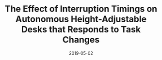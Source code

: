 ---
title: "The Effect of Interruption Timings on Autonomous Height-Adjustable Desks that Responds to Task Changes"
date: 2019-05-02
layout: projectSingle
draft: false

# Project thumb
category: [ "System", "Innovation" ]
image: "/projects/2019-RobotDesk/_[opt]teaser.gif"
teaser: "/projects/2019-RobotDesk/_[opt]top.jpg"
metacontent: "We performed a Wizard of Oz study to find the best timing for changing desk height to minimize interruption and discomfort. The results are in line with prior work on task interruption in graphical user interfaces and show that the table should change height during a task change."

# Meta-Data
conference: "CHI 2019"
conference_full: "ACM Journal of Hum.-Comput. Interact. 4, CSCW3, Article 238"
con_date: "02 May 2019"
keys: "simulation-driven design, virtual human with agency, digital human"
researcher: <ins>Bokyung Lee</ins>, Sindy Wu, Maria Reyes, Daniel Saakes.
summary: "Actuated furniture, such as electric adjustable sit-stand desks, helps users vary their posture and contributes to comfort and health. However, studies found that users rarely initiate height changes. Therefore, in this paper, we look into furniture that adjusts itself to the user's needs. A situated interview study indicated task-changing as an opportune moment for automatic height adjustment. We then performed a Wizard of Oz study to find the best timing for changing desk height to minimize interruption and discomfort. The results are in line with prior work on task interruption in graphical user interfaces and show that the table should change height during a task change. However, results also indicate that until users build trust in the system, they prefer actuation after a task change to experience the impact of the adjustment. Based on the results, we discuss design guidelines for interactive desks with agency."
tags: ["Design", "Bab", "Bibibib"]
shortkeys: "#social comfort,   #data-driven"

# description
description: "This is meta description"

# links
links:
  - label : "Paper"
    link : "https://www.dropbox.com/scl/fi/yd2o7jucueky9tcf8ja09/2021-dis.pdf?rlkey=6ckiahlencbvyuiyu67ipyq9r&dl=0"
  - label : "Source URL"
    link : "https://dl.acm.org/doi/10.1145/3290605.3300814"
  - label : "Presentation"
    link : "/projects/2021-Occsim/"


---
